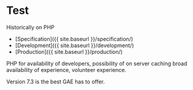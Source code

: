 # Test

Historically on PHP


* [Specification]({{ site.baseurl }}/specification/)
* [Development]({{ site.baseurl }}/development/)
* [Production]({{ site.baseurl }}/production/)


PHP for availability of developers,
possibility of on server caching
broad availability of experience,
volunteer experience.

Version 7.3 is the best GAE has to offer.




